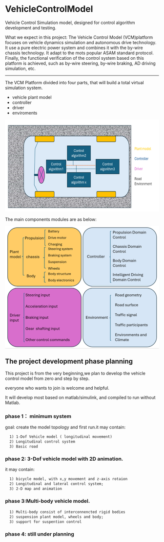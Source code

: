 # VehicleControlModel
Vehicle Control Simulation model, designed for control algorithm development and testing.

What we expect in this project:
The Vehicle Control Model (VCM)platform focuses on vehicle dynamics simulation and autonomous drive technology. 
It use a pure electric power system and combines it with the by-wire chassis technology. 
It adapt to the mots popular ASAM standard protocol.
Finally, the functional verification of the control system based on this platform is achieved, 
such as by-wire steering, by-wire braking, AD driving simulation, etc.

----
The VCM Platform divided into four parts, that will build a total virtual simulation system.
- vehicle plant model 
- controller 
- driver
- enviroments
<div align= "center">
 <img src="https://github.com/clark-ye/VehicleControlModel/blob/main/Documents/Pictures/VehicleModelMainConcept.png" alt="VehModelMainConcept" height="300" >
</div>

The main components modules are as below:
<div align= "center">
 <img src="https://github.com/clark-ye/VehicleControlModel/blob/main/Documents/Pictures/VehicelModelComponents.png" alt="VehModelComponents" height="400" align= "center">
</div>

## The project development phase planning
This project is from the very beginning,we plan to develop the vehicle control model from zero and step by step.

everyone who wants to join is welcome and helpful.

It will develop most based on matlab/simulink, and compiled to run without Matlab.

### phase 1： minimum system
goal: create the model topology and first run.it may contain:

      1) 1-Dof Vehicle model ( longitudinal movement)
      2) Longitudinal control system
      3) Basic road

### phase 2: 3-Dof vehicle model with 2D animation. 
it may contain:

      1) bicycle model, with x,y movement and z-axis rotaion
      2) Longitudinal and lateral control system;
      3) 2-D map and animation

### phase 3:Multi-body vehicle model.
      1) Multi-body consist of interconnencted rigid bodies
      2) suspension plant model, wheels and body;
      3) support for suspention control

### phase 4: still under planning
